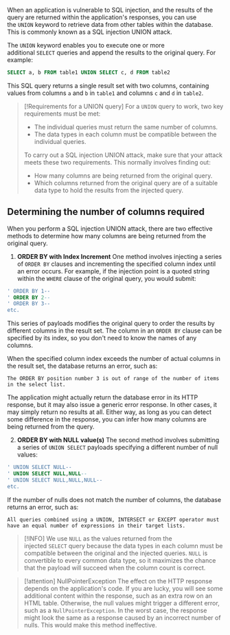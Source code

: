 When an application is vulnerable to SQL injection, and the results of the query are returned within the application's responses, you can use the `UNION` keyword to retrieve data from other tables within the database. This is commonly known as a SQL injection UNION attack.

The `UNION` keyword enables you to execute one or more additional `SELECT` queries and append the results to the original query. For example:

```sql
SELECT a, b FROM table1 UNION SELECT c, d FROM table2
```

This SQL query returns a single result set with two columns, containing values from columns `a` and `b` in `table1` and columns `c` and `d` in `table2`.

> [!Requirements for a UNION query]
> For a `UNION` query to work, two key requirements must be met:
> 
> - The individual queries must return the same number of columns.
> - The data types in each column must be compatible between the individual queries.
> 
> To carry out a SQL injection UNION attack, make sure that your attack meets these two requirements. This normally involves finding out:
> 
> - How many columns are being returned from the original query.
> - Which columns returned from the original query are of a suitable data type to hold the results from the injected query.

## Determining the number of columns required
When you perform a SQL injection UNION attack, there are two effective methods to determine how many columns are being returned from the original query.

1) **ORDER BY with Index Increment**
One method involves injecting a series of `ORDER BY` clauses and incrementing the specified column index until an error occurs. For example, if the injection point is a quoted string within the `WHERE` clause of the original query, you would submit:

```sql
' ORDER BY 1-- 
' ORDER BY 2-- 
' ORDER BY 3-- 
etc.
```

This series of payloads modifies the original query to order the results by different columns in the result set. The column in an `ORDER BY` clause can be specified by its index, so you don't need to know the names of any columns. 

When the specified column index exceeds the number of actual columns in the result set, the database returns an error, such as:

```http
The ORDER BY position number 3 is out of range of the number of items in the select list.
```

The application might actually return the database error in its HTTP response, but it may also issue a generic error response. In other cases, it may simply return no results at all. Either way, as long as you can detect some difference in the response, you can infer how many columns are being returned from the query.

2) **ORDER BY with NULL value(s)**
The second method involves submitting a series of `UNION SELECT` payloads specifying a different number of null values:

```sql
' UNION SELECT NULL-- 
' UNION SELECT NULL,NULL-- 
' UNION SELECT NULL,NULL,NULL-- 
etc.
```

If the number of nulls does not match the number of columns, the database returns an error, such as:

```http
All queries combined using a UNION, INTERSECT or EXCEPT operator must have an equal number of expressions in their target lists.
```

> [!INFO]
> We use `NULL` as the values returned from the injected `SELECT` query because the data types in each column must be compatible between the original and the injected queries. `NULL` is convertible to every common data type, so it maximizes the chance that the payload will succeed when the column count is correct.

> [!attention] NullPointerException
> The effect on the HTTP response depends on the application's code. If you are lucky, you will see some additional content within the response, such as an extra row on an HTML table. Otherwise, the null values might trigger a different error, such as a `NullPointerException`. In the worst case, the response might look the same as a response caused by an incorrect number of nulls. This would make this method ineffective.